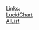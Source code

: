 Links:<br>
[LucidChart](google.com)<br>
[AIList](https://github.com/BYT-PJATK/BYT-Main/blob/main/AILinks/AILinks.md)<br>
